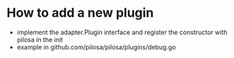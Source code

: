 How to add a new plugin
=======================

- implement the adapter.Plugin interface and register the constructor with pilosa in the init
- example in github.com/pilosa/pilosa/plugins/debug.go

